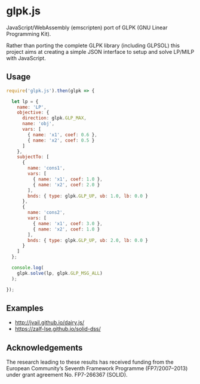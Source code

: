 # glpk.js

JavaScript/WebAssembly (emscripten) port of GLPK (GNU Linear Programming Kit).

Rather than porting the complete GLPK library (including GLPSOL) this project aims at creating a simple JSON interface to setup and solve LP/MILP with JavaScript.

## Usage

```javascript
require('glpk.js').then(glpk => {

  let lp = {
    name: 'LP',
    objective: {
      direction: glpk.GLP_MAX,
      name: 'obj',
      vars: [
        { name: 'x1', coef: 0.6 },
        { name: 'x2', coef: 0.5 }
      ]
    },
    subjectTo: [
      {
        name: 'cons1',
        vars: [
          { name: 'x1', coef: 1.0 },
          { name: 'x2', coef: 2.0 }
        ],
        bnds: { type: glpk.GLP_UP, ub: 1.0, lb: 0.0 }
      },
      {
        name: 'cons2',
        vars: [
          { name: 'x1', coef: 3.0 },
          { name: 'x2', coef: 1.0 }
        ],
        bnds: { type: glpk.GLP_UP, ub: 2.0, lb: 0.0 }
      }
    ]
  };

  console.log(
    glpk.solve(lp, glpk.GLP_MSG_ALL)
  );

});
```

## Examples
* http://jvail.github.io/dairy.js/
* https://zalf-lse.github.io/solid-dss/

## Acknowledgements

The research leading to these results has received funding from the European Community’s Seventh Framework Programme (FP7/2007–2013) under grant agreement No. FP7-266367 (SOLID).

